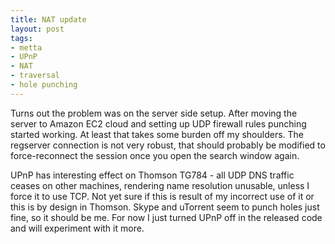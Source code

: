 ```yaml
--- 
title: NAT update
layout: post
tags: 
- metta
- UPnP
- NAT
- traversal
- hole punching
---
```

Turns out the problem was on the server side setup. After moving the server to Amazon EC2 cloud and
setting up UDP firewall rules punching started working. At least that takes some burden off my shoulders.
The regserver connection is not very robust, that should probably be modified to force-reconnect the session
once you open the search window again.

UPnP has interesting effect on Thomson TG784 - all UDP DNS traffic ceases on other machines, rendering name
resolution unusable, unless I force it to use TCP. Not yet sure if this is result of my incorrect use of it
or this is by design in Thomson. Skype and uTorrent seem to punch holes just fine, so it should be me.
For now I just turned UPnP off in the released code and will experiment with it more.
